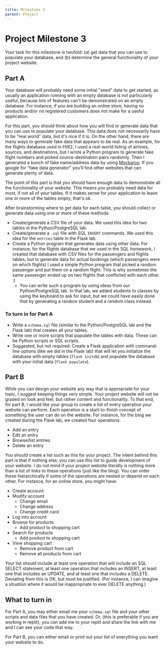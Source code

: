 ```yaml
---
title: Milestone 3
parent: Project
---
```


# Project Milestone 3

Your task for this milestone is twofold: (a) get data that you can use to populate your database, and (b) determine the general functionality of your project website.

## Part A

Your database will probably need some initial "seed" data to get started, as usually an application running with an empty database is not particularly useful, because lots of features can't be demonstrated on an empty database. For instance, if you are building an online store, having no products and/or no registered customers does not make for a useful application.

For this part, you should think about how you will find or generate data that you can use to populate your database. This data does not necessarily have to be "real world" data, but it's nice if it is. On the other hand, there are many ways to generate fake data that appears to be real. As an example, for the flights database used in HW2, I used a real-world listing of airlines, sources, and destinations, but I wrote a Python program to generate fake flight numbers and picked source-destination pairs randomly. Then I generated a bunch of fake name/address data by using [Mockaroo](https://www.mockaroo.com/). If you google for "fake data generator" you'll find other websites that can generate plenty of data.

The point of this part is that you should have enough data to demonstrate all the functionality of your website.  This means you probably need data for most, if not all of your tables.  If it makes sense for *your* application to leave one or more of the tables empty, that's ok.

After brainstorming where to get data for each table, you should collect or generate data using one or more of these methods:
- Create/generate a CSV file of your data.  We used this idea for two tables in the Python/PostgreSQL lab.
- Create/generate a `.sql` file with SQL `INSERT` commands.  We used this idea for the `entries` table in the Flask lab.
- Create a Python program that generates data using other data.  For instance, for the flights database that we used in the SQL homework, I created that database with CSV files for the passengers and flights tables, but to generate data for actual bookings (which passengers were on which flights) I used a simple Python program that picked a random passenger and put them on a random flight.  This is why sometimes the same passenger ended up on two flights that conflicted with each other.  :) 
	- You can write such a program by using ideas from our Python/PostgreSQL lab.  In that lab, we added students to classes by using the keyboard to ask for input, but we could have easily done that by generating a random student and a random class instead.

### To turn in for Part A
- Write a `schema.sql` file (similar to the Python/PostgreSQL lab and the Flask lab) that creates all your tables.
- Write one or more scripts that populate the tables with data.  These can be Python scripts or SQL scripts. 
- Suggested, but not required: Create a Flask application with command-line options (like we did in the Flask lab) that will let you initialize the database with empty tables (`flask initdb`) and populate the database with your initial data (`flask populate`).

## Part B

While you can design your website any way that is appropriate for your topic, I suggest keeping things very simple. Your project website will not be graded on look and feel, but rather content and functionality. To that end, for part B, I would like your group to create a list of every operation your website can perform. Each operation is a start-to-finish concept of something the user can do on the website. For instance, for the blog we created during the Flask lab, we created four operations:

-   Add an entry
-   Edit an entry
-   Browse/list entries
-   Delete an entry

You should create a list such as this for your project. The intent behind this part is that if nothing else, you can use this list to guide development of your website. I do not mind if your project website literally is nothing more than a list of links to these operations (just like the blog). You can order these hierarchically if some of the operations are nested or depend on each other. For instance, for an online store, you might have:

-   Create account
-   Modify account
    -   Change email
    -   Change address
    -   Change credit card
-   Log into account
-   Browse for products
    -   Add product to shopping cart
-   Search for products
    -   Add product to shopping cart
-   View shopping cart
    -   Remove product from cart
    -   Remove all products from cart

Your list should include at least one operation that will include an SQL SELECT statement, at least one operation that includes an INSERT, at least one that includes an UPDATE, and at least one that includes a DELETE. Deviating from this is OK, but must be justified. (For instance, I can imagine a situation where it would be inappropriate to ever DELETE anything.)

## What to turn in

For Part A, you may either email me your `schema.sql` file and your other scripts and data files that you have created.  Or, (this is preferable if you are working in replit), you can add me to your replit and share the link with me and I can see your code that way.

For Part B, you can either email or print out your list of everything you want your website to do.  

